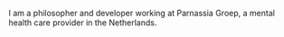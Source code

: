 I am a philosopher and developer working at Parnassia Groep, a mental health care provider in the Netherlands.

